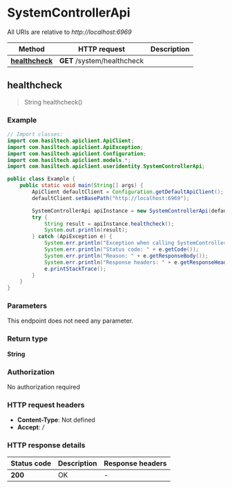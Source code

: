 # SystemControllerApi

All URIs are relative to *http://localhost:6969*

Method | HTTP request | Description
------------- | ------------- | -------------
[**healthcheck**](SystemControllerApi.md#healthcheck) | **GET** /system/healthcheck | 



## healthcheck

> String healthcheck()



### Example

```java
// Import classes:
import com.hasiltech.apiclient.ApiClient;
import com.hasiltech.apiclient.ApiException;
import com.hasiltech.apiclient.Configuration;
import com.hasiltech.apiclient.models.*;
import com.hasiltech.apiclient.useridentity.SystemControllerApi;

public class Example {
    public static void main(String[] args) {
        ApiClient defaultClient = Configuration.getDefaultApiClient();
        defaultClient.setBasePath("http://localhost:6969");

        SystemControllerApi apiInstance = new SystemControllerApi(defaultClient);
        try {
            String result = apiInstance.healthcheck();
            System.out.println(result);
        } catch (ApiException e) {
            System.err.println("Exception when calling SystemControllerApi#healthcheck");
            System.err.println("Status code: " + e.getCode());
            System.err.println("Reason: " + e.getResponseBody());
            System.err.println("Response headers: " + e.getResponseHeaders());
            e.printStackTrace();
        }
    }
}
```

### Parameters

This endpoint does not need any parameter.

### Return type

**String**

### Authorization

No authorization required

### HTTP request headers

- **Content-Type**: Not defined
- **Accept**: */*

### HTTP response details
| Status code | Description | Response headers |
|-------------|-------------|------------------|
| **200** | OK |  -  |

